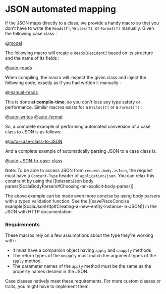 <!--- Copyright (C) 2009-2016 Lightbend Inc. <https://www.lightbend.com> -->
# JSON automated mapping

If the JSON maps directly to a class, we provide a handy macro so that you don't have to write the `Reads[T]`, `Writes[T]`, or `Format[T]` manually. Given the following case class :

@[model](code/ScalaJsonAutomatedSpec.scala)

The following macro will create a `Reads[Resident]` based on its structure and the name of its fields :

@[auto-reads](code/ScalaJsonAutomatedSpec.scala)

When compiling, the macro will inspect the given class and
inject the following code, exactly as if you had written it manually :

@[manual-reads](code/ScalaJsonAutomatedSpec.scala)

This is done **at compile-time**, so you don't lose any type safety or performance.
Similar macros exists for a `Writes[T]` or a `Format[T]` :

@[auto-writes](code/ScalaJsonAutomatedSpec.scala)
@[auto-format](code/ScalaJsonAutomatedSpec.scala)

So, a complete example of performing automated conversion of a case class to JSON is as follows:

@[auto-case-class-to-JSON](code/ScalaJsonAutomatedSpec.scala)

And a complete example of automatically parsing JSON to a case class is:

@[auto-JSON-to-case-class](code/ScalaJsonAutomatedSpec.scala)

Note: To be able to access JSON from `request.body.asJson`, the request must have a `Content-Type` header of `application/json`. You can relax this constraint by using the [[tolerantJson body parser|ScalaBodyParsers#Choosing-an-explicit-body-parser]].

The above example can be made even more concise by using body parsers with a typed validation function. See the [[savePlaceConcise example|ScalaJsonHttp#Creating-a-new-entity-instance-in-JSON]] in the JSON with HTTP documentation. 

### Requirements

These macros rely on a few assumptions about the type they're working with :
- It must have a companion object having `apply` and `unapply` methods
- The return types of the `unapply` must match the argument types of the `apply` method.
- The parameter names of the `apply` method must be the same as the property names desired in the JSON.

Case classes natively meet these requirements. For more custom classes or traits, you might
have to implement them.
